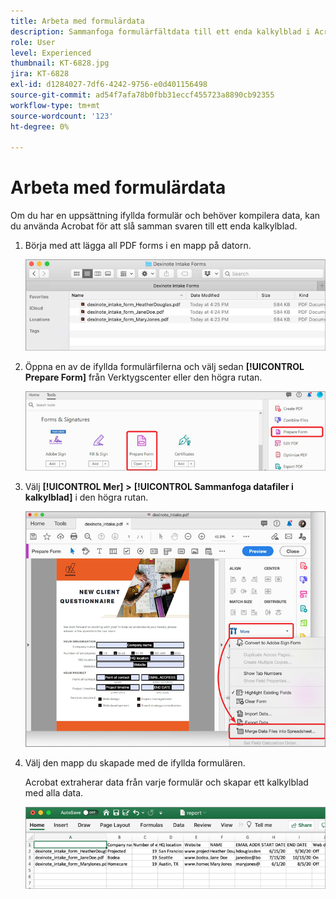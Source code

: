 ```yaml
---
title: Arbeta med formulärdata
description: Sammanfoga formulärfältdata till ett enda kalkylblad i Acrobat
role: User
level: Experienced
thumbnail: KT-6828.jpg
jira: KT-6828
exl-id: d1284027-7df6-4242-9756-e0d401156498
source-git-commit: ad54f7afa78b0fbb31eccf455723a8890cb92355
workflow-type: tm+mt
source-wordcount: '123'
ht-degree: 0%

---
```


# Arbeta med formulärdata

Om du har en uppsättning ifyllda formulär och behöver kompilera data, kan du använda Acrobat för att slå samman svaren till ett enda kalkylblad.

1. Börja med att lägga all PDF forms i en mapp på datorn.

   ![Formulärdatasteg 1](../assets/FormData_1.png)

1. Öppna en av de ifyllda formulärfilerna och välj sedan **[!UICONTROL Prepare Form]** från Verktygscenter eller den högra rutan.

   ![Formulärdatasteg 2](../assets/FormData_2.png)

1. Välj **[!UICONTROL Mer]** **>** **[!UICONTROL Sammanfoga datafiler i kalkylblad]** i den högra rutan.

   ![Formulärdata, steg 3](../assets/FormData_3.png)

1. Välj den mapp du skapade med de ifyllda formulären.

   Acrobat extraherar data från varje formulär och skapar ett kalkylblad med alla data.

   ![Formulärdata, steg 4](../assets/FormData_4.png)
